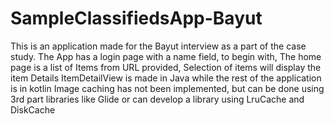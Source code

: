 # SampleClassifiedsApp-Bayut

This is an application made for the Bayut interview as a part of the case study. The App has a login page with a name field, to begin with, The home page is a list of Items from URL provided, Selection of items will display the item Details ItemDetailView is made in Java while the rest of the application is in kotlin Image caching has not been implemented, but can be done using 3rd part libraries like Glide or can develop a library using LruCache and DiskCache

